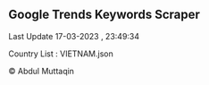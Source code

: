 

## Google Trends Keywords Scraper 
 
Last Update 17-03-2023 , 23:49:34

Country List :
VIETNAM.json



© Abdul Muttaqin 
